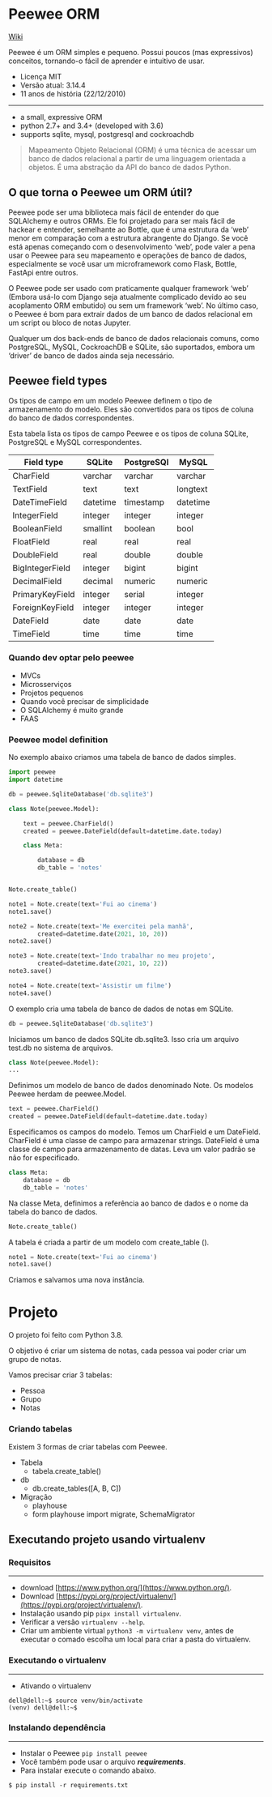 # Peewee ORM

[Wiki](https://github.com/GabrielIFPB/peewee-orm/wiki)

Peewee é um ORM simples e pequeno. Possui poucos (mas expressivos) conceitos, tornando-o fácil de aprender
e intuitivo de usar.

* Licença MIT
* Versão atual: 3.14.4
* 11 anos de história (22/12/2010)
---
* a small, expressive ORM
* python 2.7+ and 3.4+ (developed with 3.6)
* supports sqlite, mysql, postgresql and cockroachdb

> Mapeamento Objeto Relacional (ORM) é uma técnica de acessar um banco de dados relacional a partir
> de uma linguagem orientada a objetos. É uma abstração da API do banco de dados Python.

## O que torna o Peewee um ORM útil?

Peewee pode ser uma biblioteca mais fácil de entender do que SQLAlchemy e outros ORMs. Ele foi projetado para ser mais 
fácil de hackear e entender, semelhante ao Bottle, que é uma estrutura da ‘web’ menor em comparação
com a estrutura abrangente do Django. Se você está apenas começando com o desenvolvimento ‘web’, pode valer a pena 
usar o Peewee para seu mapeamento e operações de banco de dados, especialmente se você usar um microframework
como Flask, Bottle, FastApi entre outros.

O Peewee pode ser usado com praticamente qualquer framework ‘web’ (Embora usá-lo com Django seja atualmente 
complicado devido ao seu acoplamento ORM embutido) ou sem um framework ‘web’. No último caso, o Peewee é bom para
extrair dados de um banco de dados relacional em um script ou bloco de notas Jupyter.

Qualquer um dos back-ends de banco de dados relacionais comuns, como PostgreSQL, MySQL, CockroachDB e SQLite, são suportados, 
embora um ‘driver’ de banco de dados ainda seja necessário.

## Peewee field types

Os tipos de campo em um modelo Peewee definem o tipo de armazenamento do modelo. Eles são convertidos para
os tipos de coluna do banco de dados correspondentes.

Esta tabela lista os tipos de campo Peewee e os tipos de coluna SQLite, PostgreSQL e MySQL correspondentes. 

Field type      | SQLite   | PostgreSQl | MySQL
----------------|----------|------------|---------
CharField       | varchar  | varchar    | varchar
TextField       | text     | text       | longtext
DateTimeField   | datetime | timestamp  | datetime
IntegerField    | integer  | integer    | integer
BooleanField    | smallint | boolean    | bool
FloatField      | real     | real       | real
DoubleField     | real     | double     | double
BigIntegerField | integer  | bigint     | bigint
DecimalField    | decimal  | numeric    | numeric
PrimaryKeyField | integer  | serial     | integer
ForeignKeyField | integer  | integer    | integer
DateField       | date     | date       | date
TimeField       | time     | time       | time

### Quando dev optar pelo peewee

- MVCs
- Microsserviços
- Projetos pequenos
- Quando você precisar de simplicidade
- O SQLAlchemy é muito grande
- FAAS

### Peewee model definition

No exemplo abaixo criamos uma tabela de banco de dados simples.
```python
import peewee
import datetime

db = peewee.SqliteDatabase('db.sqlite3')

class Note(peewee.Model):

    text = peewee.CharField()
    created = peewee.DateField(default=datetime.date.today)

    class Meta:

        database = db
        db_table = 'notes'


Note.create_table()

note1 = Note.create(text='Fui ao cinema')
note1.save()

note2 = Note.create(text='Me exercitei pela manhã',
        created=datetime.date(2021, 10, 20))
note2.save()

note3 = Note.create(text='Indo trabalhar no meu projeto',
        created=datetime.date(2021, 10, 22))
note3.save()

note4 = Note.create(text='Assistir um filme')
note4.save()
```

O exemplo cria uma tabela de banco de dados de notas em SQLite. 

```python
db = peewee.SqliteDatabase('db.sqlite3')
```

Iniciamos um banco de dados SQLite db.sqlite3. Isso cria um arquivo test.db no sistema de arquivos.

```python
class Note(peewee.Model):
...
```

Definimos um modelo de banco de dados denominado Note. Os modelos Peewee herdam de peewee.Model.

```python
text = peewee.CharField()
created = peewee.DateField(default=datetime.date.today)
```

Especificamos os campos do modelo. Temos um CharField e um DateField. CharField é uma classe de campo para
armazenar strings. DateField é uma classe de campo para armazenamento de datas. Leva um valor padrão se não for especificado.

```python
class Meta:
    database = db
    db_table = 'notes'
```

Na classe Meta, definimos a referência ao banco de dados e o nome da tabela do banco de dados. 

```python
Note.create_table()
```

A tabela é criada a partir de um modelo com create_table ().

```python
note1 = Note.create(text='Fui ao cinema')
note1.save()
```
Criamos e salvamos uma nova instância.

# Projeto

O projeto foi feito com Python 3.8.

O objetivo é criar um sistema de notas, cada pessoa vai poder criar um grupo de notas.

Vamos precisar criar 3 tabelas:
- Pessoa
- Grupo
- Notas

### Criando tabelas

Existem 3 formas de criar tabelas com Peewee.

- Tabela
    - tabela.create_table()
- db
    - db.create_tables([A, B, C])
- Migração
    - playhouse
    - form playhouse import migrate, SchemaMigrator

## Executando projeto usando virtualenv

### Requisitos
___
- download [https://www.python.org/](https://www.python.org/).
- Download [https://pypi.org/project/virtualenv/](https://pypi.org/project/virtualenv/).
- Instalação usando pip ```pipx install virtualenv```.
- Verificar a versão ```virtualenv --help```.
- Criar um ambiente virtual ```python3 -m virtualenv venv```, antes de executar o comado escolha um local para criar a pasta do virtualenv.

### Executando o virtualenv
___

- Ativando o virtualenv
```shell
dell@dell:~$ source venv/bin/activate
(venv) dell@dell:~$
```

### Instalando dependência
___
- Instalar o Peewee ```pip install peewee```
- Você também pode usar o arquivo **_requirements_**.
- Para instalar execute o comando abaixo.

```shell
$ pip install -r requirements.txt
```
